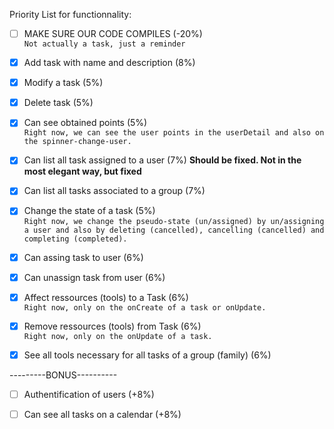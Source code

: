 Priority List for functionnality:

- [ ] MAKE SURE OUR CODE COMPILES (-20%)  
                  `Not actually a task, just a reminder`

- [x] Add task with name and description (8%)    
                                                                
- [x] Modify a task (5%)  

- [x] Delete task (5%)  

- [x] Can see obtained points (5%)  
                  `Right now, we can see the user points in the userDetail and also on the spinner-change-user.`

- [X] Can list all task assigned to a user (7%) **Should be fixed. Not in the most elegant way, but fixed**
    
- [x] Can list all tasks associated to a group (7%)  

- [x] Change the state of a task (5%)  
                  `Right now, we change the pseudo-state (un/assigned) by un/assigning a user and also by deleting (cancelled),
                   cancelling (cancelled) and completing (completed).`

- [x] Can assing task to user (6%)  

- [x] Can unassign task from user (6%)  

- [x] Affect ressources (tools) to a Task (6%)  
                  `Right now, only on the onCreate of a task or onUpdate.`

- [x] Remove ressources (tools) from Task (6%)  
                  `Right now, only on the onUpdate of a task.`
    
- [x] See all tools necessary for all tasks of a group (family) (6%)

---------BONUS----------

- [ ] Authentification of users (+8%)

- [ ] Can see all tasks on a calendar (+8%)
